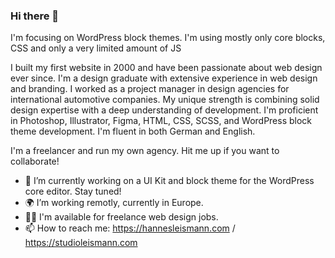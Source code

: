 ### Hi there 👋

I'm focusing on WordPress block themes. I'm using mostly only core blocks, CSS and only a very limited amount of JS

I built my first website in 2000 and have been passionate about web design ever since. I'm a design graduate with extensive experience in web design and branding. I worked as a project manager in design agencies for international automotive companies. My unique strength is combining solid design expertise with a deep understanding of development. I'm proficient in Photoshop, Illustrator, Figma, HTML, CSS, SCSS, and WordPress block theme development. I'm fluent in both German and English.

I'm a freelancer and run my own agency. Hit me up if you want to collaborate!

- 🎨 I’m currently working on a UI Kit and block theme for the WordPress core editor. Stay tuned!
- 🌍 I’m working remotly, currently in Europe.
- 👨‍💻 I'm available for freelance web design jobs.
- 📫 How to reach me: https://hannesleismann.com / https://studioleismann.com
